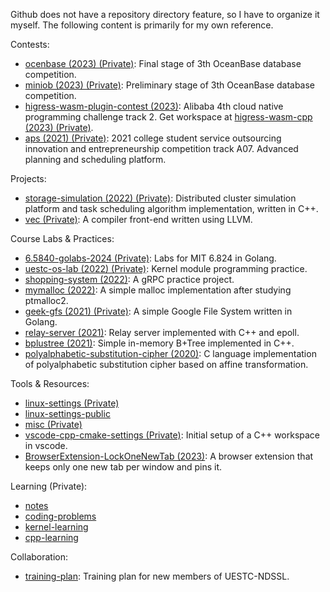 Github does not have a repository directory feature, so I have to organize it myself. The following content is primarily for my own reference.

Contests:

- [ocenbase (2023) (Private)](https://github.com/ndssl-0x80-ob/oceanbase): Final stage of 3th OceanBase database competition.
- [miniob (2023) (Private)](https://github.com/ndssl-0x80-ob/miniob): Preliminary stage of 3th OceanBase database competition.
- [higress-wasm-plugin-contest (2023)](https://github.com/ihnfsax/higress-wasm-plugin-contest): Alibaba 4th cloud native programming challenge track 2. Get workspace at [higress-wasm-cpp (2023) (Private)](https://github.com/ndssl-wasm/higress-wasm-cpp).
- [aps (2021) (Private)](https://github.com/frankenstein-uestc/aps): 2021 college student service outsourcing innovation and entrepreneurship competition track A07. Advanced planning and scheduling platform.

Projects:

- [storage-simulation (2022) (Private)](https://github.com/ihnfsax/storage-simulation): Distributed cluster simulation platform and task scheduling algorithm implementation, written in C++.
- [vec (Private)](https://github.com/ihnfsax/vec): A compiler front-end written using LLVM.

Course Labs & Practices:

- [6.5840-golabs-2024 (Private)](https://github.com/ihnfsax/6.5840-golabs-2024): Labs for MIT 6.824 in Golang.
- [uestc-os-lab (2022) (Private)](https://github.com/ihnfsax/uestc-os-labs): Kernel module programming practice.
- [shopping-system (2022)](https://github.com/ihnfsax/shopping-system): A gRPC practice project.
- [mymalloc (2022)](https://github.com/ihnfsax/mymalloc): A simple malloc implementation after studying ptmalloc2.
- [geek-gfs (2021) (Private)](https://github.com/ihnfsax/geek-gfs): A simple Google File System written in Golang.
- [relay-server (2021)](https://github.com/ihnfsax/relay-server): Relay server implemented with C++ and epoll.
- [bplustree (2021)](https://github.com/ihnfsax/bplustree): Simple in-memory B+Tree implemented in C++.
- [polyalphabetic-substitution-cipher (2020)](https://github.com/ihnfsax/polyalphabetic-substitution-cipher): C language implementation of polyalphabetic substitution cipher based on affine transformation.

Tools & Resources:

- [linux-settings (Private)](https://github.com/ihnfsax/linux-settings)
- [linux-settings-public](https://github.com/ihnfsax/linux-settings-public)
- [misc (Private)](https://github.com/ihnfsax/misc)
- [vscode-cpp-cmake-settings (Private)](https://github.com/ihnfsax/vscode-cpp-cmake-settings): Initial setup of a C++ workspace in vscode.
- [BrowserExtension-LockOneNewTab (2023)](https://github.com/ihnfsax/BrowserExtension-LockOneNewTab): A browser extension that keeps only one new tab per window and pins it.

Learning (Private):

- [notes](https://github.com/ihnfsax/notes)
- [coding-problems](https://github.com/ihnfsax/coding-problems)
- [kernel-learning](https://github.com/ihnfsax/kernel-learning)
- [cpp-learning](https://github.com/ihnfsax/cpp-learning)

Collaboration:

- [training-plan](https://github.com/uestc-ndssl/training-plan): Training plan for new members of UESTC-NDSSL.
